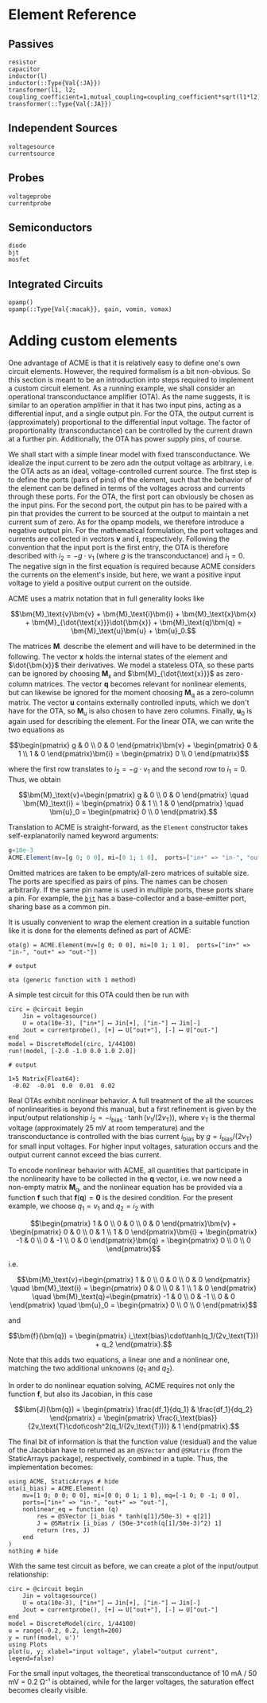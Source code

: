 # Element Reference
## Passives

```@docs
resistor
capacitor
inductor(l)
inductor(::Type{Val{:JA}})
transformer(l1, l2; coupling_coefficient=1,mutual_coupling=coupling_coefficient*sqrt(l1*l2))
transformer(::Type{Val{:JA}})
```

## Independent Sources
```@docs
voltagesource
currentsource
```

## Probes
```@docs
voltageprobe
currentprobe
```

## Semiconductors
```@docs
diode
bjt
mosfet
```

## Integrated Circuits

```@docs
opamp()
opamp(::Type{Val{:macak}}, gain, vomin, vomax)
```
# Adding custom elements

One advantage of ACME is that it is relatively easy to define one's own circuit
elements. However, the required formalism is a bit non-obvious. So this section
is meant to be an introduction into steps required to implement a custom circuit
element. As a running example, we shall consider an operational transconductance
amplifier (OTA). As the name suggests, it is similar to an operation amplifier
in that it has two input pins, acting as a differential input, and a single
output pin. For the OTA, the output current is (approximately) proportional to
the differential input voltage. The factor of proportionality (transconductance)
can be controlled by the current drawn at a further pin. Additionally, the OTA
has power supply pins, of course.

We shall start with a simple linear model with fixed transconductance. We
idealize the input current to be zero adn the output voltage as arbitrary, i.e.
the OTA acts as an ideal, voltage-controlled current source. The first step is
to define the ports (pairs of pins) of the element, such that the behavior of
the element can be defined in terms of the voltages across and currents through
these ports. For the OTA, the first port can obviously be chosen as the input
pins. For the second port, the output pin has to be paired with a pin that
provides the current to be sourced at the output to maintain a net current sum
of zero. As for the opamp models, we therefore introduce a negative output pin.
For the mathematical formulation, the port voltages and currents are collected
in vectors $\bm{v}$ and $\bm{i}$, respectively. Following the convention that
the input port is the first entry, the OTA is therefore described with
$i_2=-g\cdot v_1$ (where $g$ is the transconductance) and $i_1=0$. The negative
sign in the first equation is required because ACME considers the currents on
the element's inside, but here, we want a positive input voltage to yield a
positive output current on the outside.

ACME uses a matrix notation that in full generality looks like
```math
\bm{M}_\text{v}\bm{v} + \bm{M}_\text{i}\bm{i} + \bm{M}_\text{x}\bm{x}
+ \bm{M}_{\dot{\text{x}}}\dot{\bm{x}} + \bm{M}_\text{q}\bm{q}
= \bm{M}_\text{u}\bm{u} + \bm{u}_0.
```

The matrices $\bm{M}_{\cdot}$ describe the element and will have to be
determined in the following. The vector $\bm{x}$ holds the internal states of
the element and $\dot{\bm{x}}$ their derivatives. We model a stateless OTA, so
these parts can be ignored by choosing $\bm{M}_\text{x}$ and
$\bm{M}_{\dot{\text{x}}}$ as zero-column matrices. The vector $\bm{q}$ becomes
relevant for nonlinear elements, but can likewise be ignored for the moment
choosing $\bm{M}_\text{q}$ as a zero-column matrix. The vector $\bm{u}$ contains
externally controlled inputs, which we don't have for the OTA, so
$\bm{M}_\text{u}$ is also chosen to have zero columns. Finally, $\bm{u}_0$ is
again used for describing the element. For the linear OTA, we can write the two
equations as
```math
\begin{pmatrix} g & 0 \\ 0 & 0 \end{pmatrix}\bm{v}
+ \begin{pmatrix} 0 & 1 \\ 1 & 0 \end{pmatrix}\bm{i}
= \begin{pmatrix} 0 \\ 0 \end{pmatrix}
```
where the first row translates to $i_2=-g\cdot v_1$ and the second row to $i_1=0$.
Thus, we obtain
```math
\bm{M}_\text{v}=\begin{pmatrix} g & 0 \\ 0 & 0 \end{pmatrix}
\quad \bm{M}_\text{i} = \begin{pmatrix} 0 & 1 \\ 1 & 0 \end{pmatrix}
\quad \bm{u}_0 = \begin{pmatrix} 0 \\ 0 \end{pmatrix}.
```

Translation to ACME is straight-forward, as the `Element` constructor takes
self-explanatorily named keyword arguments:
```julia
g=10e-3
ACME.Element(mv=[g 0; 0 0], mi=[0 1; 1 0],  ports=["in+" => "in-", "out+" => "out-"])
```
Omitted matrices are taken to be empty/all-zero matrices of suitable size.
The ports are specified as pairs of pins. The names can be chosen arbitrarily.
If the same pin name is used in multiple ports, these ports share a pin.
For example, the [`bjt`](@ref) has a base-collector and a base-emitter port,
sharing base as a common pin.

It is usually convenient to wrap the element creation in a suitable function
like it is done for the elements defined as part of ACME:
```jldoctest ota_linear; output=false, setup=:(using ACME)
ota(g) = ACME.Element(mv=[g 0; 0 0], mi=[0 1; 1 0],  ports=["in+" => "in-", "out+" => "out-"])

# output

ota (generic function with 1 method)
```
A simple test circuit for this OTA could then be run with
```jldoctest ota_linear
circ = @circuit begin
    Jin = voltagesource()
    U = ota(10e-3), ["in+"] ⟷ Jin[+], ["in-"] ⟷ Jin[-]
    Jout = currentprobe(), [+] ⟷ U["out+"], [-] ⟷ U["out-"]
end
model = DiscreteModel(circ, 1/44100)
run!(model, [-2.0 -1.0 0.0 1.0 2.0])

# output

1×5 Matrix{Float64}:
 -0.02  -0.01  0.0  0.01  0.02
```

Real OTAs exhibit nonlinear behavior. A full treatment of the all the sources of
nonlinearities is beyond this manual, but a first refinement is given by the
input/output relationship $i_2=-i_\text{bias}\cdot\tanh(v_1/(2v_\text{T}))$,
where $v_\text{T}$ is the thermal voltage (approximately 25 mV at room
temperature) and the transconductance is controlled with the bias current
$i_\text{bias}$ by $g=i_\text{bias}/(2v_\text{T})$ for small input voltages. For
higher input voltages, saturation occurs and the output current cannot exceed
the bias current.

To encode nonlinear behavior with ACME, all quantities that participate in the
nonlinearity have to be collected in the $\bm{q}$ vector, i.e. we now need a
non-empty matrix $\bm{M}_\text{q}$, and the nonlinear equation has be provided
via a function $\bm{f}$ such that $\bm{f}(\bm{q})=\bm{0}$ is the desired
condition. For the present example, we choose $q_1=v_1$ and $q_2=i_2$ with
```math
\begin{pmatrix} 1 & 0 \\ 0 & 0 \\ 0 & 0 \end{pmatrix}\bm{v}
+ \begin{pmatrix} 0 & 0 \\ 0 & 1 \\ 1 & 0 \end{pmatrix}\bm{i}
+ \begin{pmatrix} -1 & 0 \\ 0 & -1 \\ 0 & 0 \end{pmatrix}\bm{q}
= \begin{pmatrix} 0 \\ 0 \\ 0 \end{pmatrix}
```
i.e.
```math
\bm{M}_\text{v}=\begin{pmatrix} 1 & 0 \\ 0 & 0 \\ 0 & 0 \end{pmatrix}
\quad \bm{M}_\text{i} = \begin{pmatrix} 0 & 0 \\ 0 & 1 \\ 1 & 0 \end{pmatrix}
\quad \bm{M}_\text{q}=\begin{pmatrix} -1 & 0 \\ 0 & -1 \\ 0 & 0 \end{pmatrix}
\quad \bm{u}_0 = \begin{pmatrix} 0 \\ 0 \\ 0 \end{pmatrix}
```
and
```math
\bm{f}(\bm{q}) = \begin{pmatrix} i_\text{bias}\cdot\tanh(q_1/(2v_\text{T})) + q_2 \end{pmatrix}.
```
Note that this adds two equations, a linear one and a nonlinear one, matching
the two additional unknowns ($q_1$ and $q_2$).

In order to do nonlinear equation solving, ACME requires not only the function
$\bm{f}$, but also its Jacobian, in this case
```math
\bm{J}(\bm{q}) = \begin{pmatrix} \frac{df_1}{dq_1} & \frac{df_1}{dq_2} \end{pmatrix}
= \begin{pmatrix} \frac{i_\text{bias}}{2v_\text{T}\cdot\cosh^2(q_1/(2v_\text{T}))} & 1 \end{pmatrix}.
```
The final bit of information is that the function value (residual) and the value
of the Jacobian have to returned as an `@SVector` and `@SMatrix` (from the
StaticArrays package), respectively, combined in a tuple. Thus, the implementation becomes:

```@example ota_nonlinear
using ACME, StaticArrays # hide
ota(i_bias) = ACME.Element(
    mv=[1 0; 0 0; 0 0], mi=[0 0; 0 1; 1 0], mq=[-1 0; 0 -1; 0 0],
    ports=["in+" => "in-", "out+" => "out-"],
    nonlinear_eq = function (q)
        res = @SVector [i_bias * tanh(q[1]/50e-3) + q[2]]
        J = @SMatrix [i_bias / (50e-3*coth(q[1]/50e-3)^2) 1]
        return (res, J)
    end
)
nothing # hide
```
With the same test circuit as before, we can create a plot of the input/output relationship:
```@example ota_nonlinear
circ = @circuit begin
    Jin = voltagesource()
    U = ota(10e-3), ["in+"] ⟷ Jin[+], ["in-"] ⟷ Jin[-]
    Jout = currentprobe(), [+] ⟷ U["out+"], [-] ⟷ U["out-"]
end
model = DiscreteModel(circ, 1/44100)
u = range(-0.2, 0.2, length=200)
y = run!(model, u')'
using Plots
plot(u, y; xlabel="input voltage", ylabel="output current", legend=false)
```
For the small input voltages, the theoretical transconductance of 10 mA / 50 mV
= 0.2 Ω⁻¹ is obtained, while for the larger voltages, the saturation effect
becomes clearly visible.